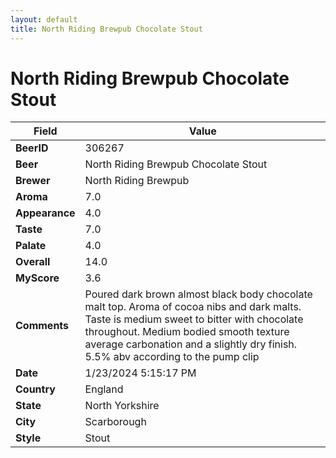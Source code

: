 ```yaml
---
layout: default
title: North Riding Brewpub Chocolate Stout
---
```


# North Riding Brewpub Chocolate Stout

| Field         | Value     |
|---------------|-----------|
| **BeerID** | 306267 |
| **Beer** | North Riding Brewpub Chocolate Stout |
| **Brewer** | North Riding Brewpub |
| **Aroma** | 7.0 |
| **Appearance** | 4.0 |
| **Taste** | 7.0 |
| **Palate** | 4.0 |
| **Overall** | 14.0 |
| **MyScore** | 3.6 |
| **Comments** | Poured dark brown almost black body chocolate malt top. Aroma of cocoa nibs and dark malts. Taste is medium sweet to bitter with chocolate throughout. Medium bodied smooth texture average carbonation and a slightly dry finish. 5.5% abv according to the pump clip |
| **Date** | 1/23/2024 5:15:17 PM |
| **Country** | England |
| **State** | North Yorkshire |
| **City** | Scarborough |
| **Style** | Stout |
